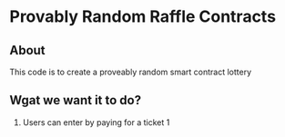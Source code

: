 # Provably Random Raffle Contracts

## About

This code is to create a proveably random smart contract lottery

## Wgat we want it to do?
1. Users can enter by paying for a ticket
1